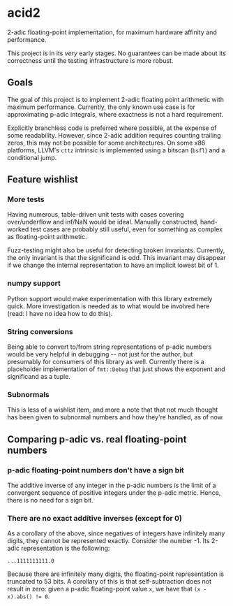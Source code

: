 # acid2

2-adic floating-point implementation, for maximum hardware affinity and performance.

This project is in its _very_ early stages. No guarantees can be made about its correctness until the testing infrastructure is more robust.

## Goals

The goal of this project is to implement 2-adic floating point arithmetic with maximum performance. Currently, the only known use case is for approximating p-adic integrals, where exactness is not a hard requirement.

Explicitly branchless code is preferred where possible, at the expense of some readability. However, since 2-adic addition requires counting trailing zeros, this may not be possible for some architectures. On some x86 platforms, LLVM's `cttz` intrinsic is implemented using a bitscan (`bsfl`) and a conditional jump.

## Feature wishlist

### More tests

Having numerous, table-driven unit tests with cases covering over/underflow and inf/NaN would be ideal. Manually constructed, hand-worked test cases are probably still useful, even for something as complex as floating-point arithmetic.

Fuzz-testing might also be useful for detecting broken invariants. Currently, the only invariant is that the significand is odd. This invariant may disappear if we change the internal representation to have an implicit lowest bit of 1.

### numpy support

Python support would make experimentation with this library extremely quick. More investigation is needed as to what would be involved here (read: I have no idea how to do this).

### String conversions

Being able to convert to/from string representations of p-adic numbers would be very helpful in debugging -- not just for the author, but presumably for consumers of this library as well. Currently there is a placeholder implementation of `fmt::Debug` that just shows the exponent and significand as a tuple.

### Subnormals

This is less of a wishlist item, and more a note that that not much thought has been given to subnormal numbers and how they're handled, as of now.

## Comparing p-adic vs. real floating-point numbers

### p-adic floating-point numbers don't have a sign bit

The additive inverse of any integer in the p-adic numbers is the limit of a convergent sequence of positive integers under the p-adic metric. Hence, there is no need for a sign bit.

### There are no exact additive inverses (except for 0)

As a corollary of the above, since negatives of integers have infinitely many digits, they cannot be represented exactly. Consider the number -1. Its 2-adic representation is the following:

```none
...1111111111.0
```

Because there are infinitely many digits, the floating-point representation is truncated to 53 bits. A corollary of this is that self-subtraction does not result in zero: given a p-adic floating-point value `x`, we have that `(x - x).abs() != 0`.
